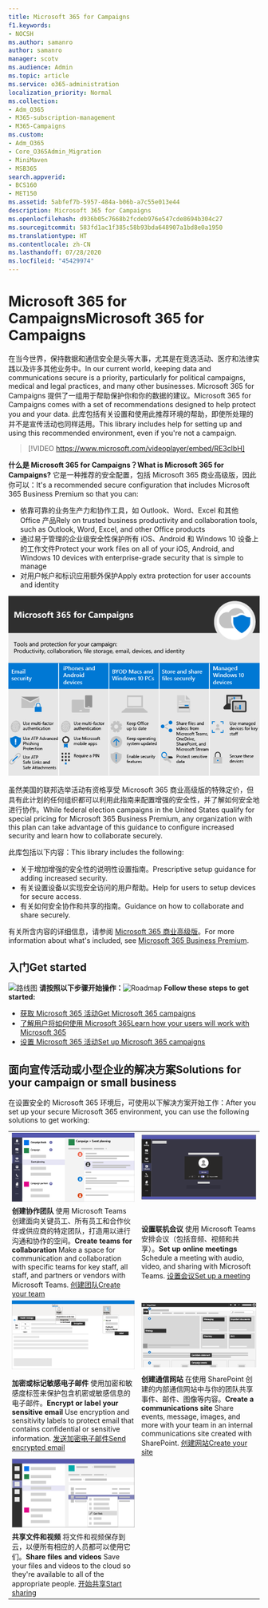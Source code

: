 ```yaml
---
title: Microsoft 365 for Campaigns
f1.keywords:
- NOCSH
ms.author: samanro
author: samanro
manager: scotv
ms.audience: Admin
ms.topic: article
ms.service: o365-administration
localization_priority: Normal
ms.collection:
- Adm_O365
- M365-subscription-management
- M365-Campaigns
ms.custom:
- Adm_O365
- Core_O365Admin_Migration
- MiniMaven
- MSB365
search.appverid:
- BCS160
- MET150
ms.assetid: 5abfef7b-5957-484a-b06b-a7c55e013e44
description: Microsoft 365 for Campaigns
ms.openlocfilehash: d936b05c7668b2fcdeb976e547cde8694b304c27
ms.sourcegitcommit: 583fd1ac1f385c58b93bda648907a1bd8e0a1950
ms.translationtype: HT
ms.contentlocale: zh-CN
ms.lasthandoff: 07/28/2020
ms.locfileid: "45429974"
---
```

<a name="microsoft-365-for-campaigns"></a><span data-ttu-id="2e691-103">Microsoft 365 for Campaigns</span><span class="sxs-lookup"><span data-stu-id="2e691-103">Microsoft 365 for Campaigns</span></span>
===========================

<span data-ttu-id="2e691-104">在当今世界，保持数据和通信安全是头等大事，尤其是在竞选活动、医疗和法律实践以及许多其他业务中。</span><span class="sxs-lookup"><span data-stu-id="2e691-104">In our current world, keeping data and communications secure is a priority, particularly for political campaigns, medical and legal practices, and many other businesses.</span></span> <span data-ttu-id="2e691-105">Microsoft 365 for Campaigns 提供了一组用于帮助保护你和你的数据的建议。</span><span class="sxs-lookup"><span data-stu-id="2e691-105">Microsoft 365 for Campaigns comes with a set of recommendations designed to help protect you and your data.</span></span> <span data-ttu-id="2e691-106">此库包括有关设置和使用此推荐环境的帮助，即使所处理的并不是宣传活动也同样适用。</span><span class="sxs-lookup"><span data-stu-id="2e691-106">This library includes help for setting up and using this recommended environment, even if you're not a campaign.</span></span>


> [!VIDEO https://www.microsoft.com/videoplayer/embed/RE3clbH] 


<span data-ttu-id="2e691-107">**什么是 Microsoft 365 for Campaigns？**</span><span class="sxs-lookup"><span data-stu-id="2e691-107">**What is Microsoft 365 for Campaigns?**</span></span> <span data-ttu-id="2e691-108">它是一种推荐的安全配置，包括 Microsoft 365 商业高级版，因此你可以：</span><span class="sxs-lookup"><span data-stu-id="2e691-108">It's a recommended secure configuration that includes Microsoft 365 Business Premium so that you can:</span></span>
- <span data-ttu-id="2e691-109">依靠可靠的业务生产力和协作工具，如 Outlook、Word、Excel 和其他 Office 产品</span><span class="sxs-lookup"><span data-stu-id="2e691-109">Rely on trusted business productivity and collaboration tools, such as Outlook, Word, Excel, and other Office products</span></span> 
- <span data-ttu-id="2e691-110">通过易于管理的企业级安全性保护所有 iOS、Android 和 Windows 10 设备上的工作文件</span><span class="sxs-lookup"><span data-stu-id="2e691-110">Protect your work files on all of your iOS, Android, and Windows 10 devices with enterprise-grade security that is simple to manage</span></span> 
- <span data-ttu-id="2e691-111">对用户帐户和标识应用额外保护</span><span class="sxs-lookup"><span data-stu-id="2e691-111">Apply extra protection for user accounts and identity</span></span> 

![Microsoft 365 商业高级版可保护你的生产力工具、协作工具、文件存储、电子邮件、设备和标识](../media/M365-WhatIsIt-SecurityFocus.png)

<span data-ttu-id="2e691-113">虽然美国的联邦选举活动有资格享受 Microsoft 365 商业高级版的特殊定价，但具有此计划的任何组织都可以利用此指南来配置增强的安全性，并了解如何安全地进行协作。</span><span class="sxs-lookup"><span data-stu-id="2e691-113">While federal election campaigns in the United States qualify for special pricing for Microsoft 365 Business Premium, any organization with this plan can take advantage of this guidance to configure increased security and learn how to collaborate securely.</span></span>

<span data-ttu-id="2e691-114">此库包括以下内容：</span><span class="sxs-lookup"><span data-stu-id="2e691-114">This library includes the following:</span></span>
- <span data-ttu-id="2e691-115">关于增加增强的安全性的说明性设置指南。</span><span class="sxs-lookup"><span data-stu-id="2e691-115">Prescriptive setup guidance for adding increased security.</span></span>
- <span data-ttu-id="2e691-116">有关设置设备以实现安全访问的用户帮助。</span><span class="sxs-lookup"><span data-stu-id="2e691-116">Help for users to setup devices for secure access.</span></span>
- <span data-ttu-id="2e691-117">有关如何安全协作和共享的指南。</span><span class="sxs-lookup"><span data-stu-id="2e691-117">Guidance on how to collaborate and share securely.</span></span>

<span data-ttu-id="2e691-118">有关所含内容的详细信息，请参阅 [Microsoft 365 商业高级版](https://www.microsoft.com/microsoft-365/business)。</span><span class="sxs-lookup"><span data-stu-id="2e691-118">For more information about what's included, see [Microsoft 365 Business Premium](https://www.microsoft.com/microsoft-365/business).</span></span> 


<a name="get-started"></a><span data-ttu-id="2e691-119">入门</span><span class="sxs-lookup"><span data-stu-id="2e691-119">Get started</span></span>
--------------------------

<span data-ttu-id="2e691-120">![路线图](https://docs.microsoft.com/office/media/icons/walkthrough-map-blue.png) **请按照以下步骤开始操作：**</span><span class="sxs-lookup"><span data-stu-id="2e691-120">![Roadmap](https://docs.microsoft.com/office/media/icons/walkthrough-map-blue.png) **Follow these steps to get started:**</span></span>  

- [<span data-ttu-id="2e691-121">获取 Microsoft 365 活动</span><span class="sxs-lookup"><span data-stu-id="2e691-121">Get Microsoft 365 campaigns</span></span>](get-microsoft-365-campaigns.md)
- [<span data-ttu-id="2e691-122">了解用户将如何使用 Microsoft 365</span><span class="sxs-lookup"><span data-stu-id="2e691-122">Learn how your users will work with Microsoft 365</span></span>](m365-campaigns-users.md)
- [<span data-ttu-id="2e691-123">设置 Microsoft 365 活动</span><span class="sxs-lookup"><span data-stu-id="2e691-123">Set up Microsoft 365 campaigns</span></span>](microsoft-365-campaigns-setup-overview.md)



<a name="solutions-for-your-campaign-or-small-business"></a><span data-ttu-id="2e691-124">面向宣传活动或小型企业的解决方案</span><span class="sxs-lookup"><span data-stu-id="2e691-124">Solutions for your campaign or small business</span></span>
--------------------------

<span data-ttu-id="2e691-125">在设置安全的 Microsoft 365 环境后，可使用以下解决方案开始工作：</span><span class="sxs-lookup"><span data-stu-id="2e691-125">After you set up your secure Microsoft 365 environment, you can use the following solutions to get working:</span></span>

|               |               |
| ------------- | ------------- |
| ![SharePoint 通信网站](../media/sm-m365-democracy-teams-collab.png) | ![联机会议](../media/m365-democracy-teams-meetings.png) |
| <span data-ttu-id="2e691-128">**创建协作团队**  使用 Microsoft Teams 创建面向关键员工、所有员工和合作伙伴或供应商的特定团队，打造用以进行沟通和协作的空间。</span><span class="sxs-lookup"><span data-stu-id="2e691-128">**Create teams for collaboration**  Make a space for communication and collaboration with specific teams for key staff, all staff, and partners or vendors with Microsoft Teams.</span></span> [<span data-ttu-id="2e691-129">创建团队</span><span class="sxs-lookup"><span data-stu-id="2e691-129">Create your team</span></span>](create-teams-for-collaboration.md) | <span data-ttu-id="2e691-130">**设置联机会议**  使用 Microsoft Teams 安排会议（包括音频、视频和共享）。</span><span class="sxs-lookup"><span data-stu-id="2e691-130">**Set up online meetings**  Schedule a meeting with audio, video, and sharing with Microsoft Teams.</span></span> [<span data-ttu-id="2e691-131">设置会议</span><span class="sxs-lookup"><span data-stu-id="2e691-131">Set up a meeting</span></span>](set-up-meetings.md) |
| ![已加密和标记的电子邮件](../media/sm-m365-campaign-email-encrypt.png) | ![SharePoint 通信网站](../media/sm-m365-democracy-comms-site.png) |
| <span data-ttu-id="2e691-134">**加密或标记敏感电子邮件**  使用加密和敏感度标签来保护包含机密或敏感信息的电子邮件。</span><span class="sxs-lookup"><span data-stu-id="2e691-134">**Encrypt or label your sensitive email**  Use encryption and sensitivity labels to protect email that contains confidential or sensitive information.</span></span> [<span data-ttu-id="2e691-135">发送加密电子邮件</span><span class="sxs-lookup"><span data-stu-id="2e691-135">Send encrypted email</span></span>](send-encrypted-email.md) | <span data-ttu-id="2e691-136">**创建通信网站**  在使用 SharePoint 创建的内部通信网站中与你的团队共享事件、邮件、图像等内容。</span><span class="sxs-lookup"><span data-stu-id="2e691-136">**Create a communications site**  Share events, message, images, and more with your team in an internal communications site created with SharePoint.</span></span> [<span data-ttu-id="2e691-137">创建网站</span><span class="sxs-lookup"><span data-stu-id="2e691-137">Create your site</span></span>](create-communications-site.md) |
| ![在 Microsoft Teams 中共享文件](../media/m365-democracy-teams-sharefiles.png) | |
| <span data-ttu-id="2e691-139">**共享文件和视频**  将文件和视频保存到云，以便所有相应的人员都可以使用它们。</span><span class="sxs-lookup"><span data-stu-id="2e691-139">**Share files and videos**  Save your files and videos to the cloud so they're available to all of the appropriate people.</span></span> [<span data-ttu-id="2e691-140">开始共享</span><span class="sxs-lookup"><span data-stu-id="2e691-140">Start sharing</span></span>](share-files-and-videos.md) | |

